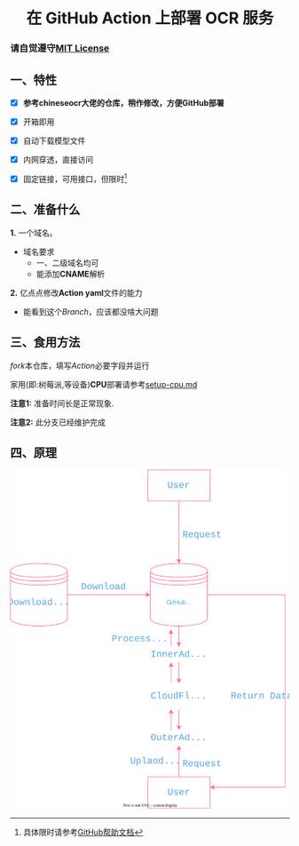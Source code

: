 <h1 align="center">在 GitHub Action 上部署 OCR 服务</h1>

### 请自觉遵守[MIT License](https://github.com/LemonFan-maker/OCR-On-Action/blob/master/LICENSE)

## 一、特性

- [x] **参考chineseocr大佬的仓库，稍作修改，方便GitHub部署**

- [x] 开箱即用

- [x] 自动下载模型文件

- [x] 内网穿透，直接访问

- [x] 固定链接，可用接口，但限时[^1]

## 二、准备什么
**1.** 一个域名。
- 域名要求
  - 一、二级域名均可
  - 能添加**CNAME**解析

**2.** 亿点点修改**Action yaml**文件的能力
- 能看到这个*Branch*，应该都没啥大问题

## 三、食用方法

*fork*本仓库，填写*Action*必要字段并运行

家用(即:树莓派,等设备)**CPU**部署请参考[setup-cpu.md](./setup-cpu.md)
  
**注意1:** 准备时间长是正常现象.
   
**注意2:** 此分支已经维护完成

## 四、原理
![OCR-On-Action](./assets/OCR-On-Action.svg)

 [^1]: 具体限时请参考[GitHub帮助文档](https://docs.github.com/cn/billing/managing-billing-for-github-actions/about-billing-for-github-actions)
